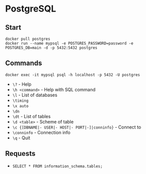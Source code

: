 # PostgreSQL
## Start
```
docker pull postgres
docker run --name mypsql -e POSTGRES_PASSWORD=password -e POSTGRES_DB=main -d -p 5432:5432 postgres
```

## Commands
```
docker exec -it mypsql psql -h localhost -p 5432 -U postgres
```
* ` \? ` - Help
* ` \h <command> ` - Help with SQL command
* ` \l ` - List of databases
* ` \timing `
* ` \x auto `
* ` \dn `
* ` \dt ` - List of tables
* ` \d <table> ` - Scheme of table
* ` \c {[DBNAME|- USER|- HOST|- PORT|-]|conninfo} ` - Connect to
* ` \conninfo ` - Connection info
* ` \q ` - Quit

## Requests
* ` SELECT * FROM information_schema.tables; `
